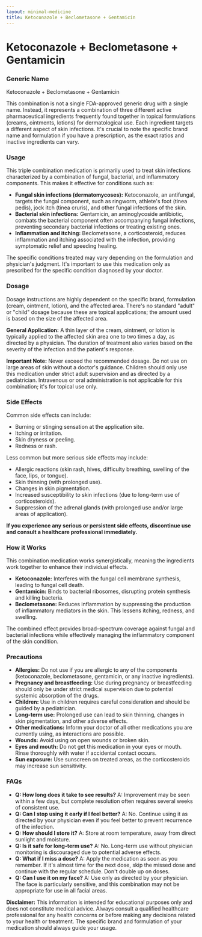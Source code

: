 ```yaml
---
layout: minimal-medicine
title: Ketoconazole + Beclometasone + Gentamicin
---
```


# Ketoconazole + Beclometasone + Gentamicin
### Generic Name
Ketoconazole + Beclometasone + Gentamicin

This combination is not a single FDA-approved generic drug with a single name.  Instead, it represents a combination of three different active pharmaceutical ingredients frequently found together in topical formulations (creams, ointments, lotions) for dermatological use.  Each ingredient targets a different aspect of skin infections. It's crucial to note the specific brand name and formulation if you have a prescription, as the exact ratios and inactive ingredients can vary.


### Usage
This triple combination medication is primarily used to treat skin infections characterized by a combination of fungal, bacterial, and inflammatory components.  This makes it effective for conditions such as:

* **Fungal skin infections (dermatomycoses):** Ketoconazole, an antifungal, targets the fungal component, such as ringworm, athlete's foot (tinea pedis), jock itch (tinea cruris), and other fungal infections of the skin.
* **Bacterial skin infections:** Gentamicin, an aminoglycoside antibiotic, combats the bacterial component often accompanying fungal infections, preventing secondary bacterial infections or treating existing ones.
* **Inflammation and itching:** Beclometasone, a corticosteroid, reduces inflammation and itching associated with the infection, providing symptomatic relief and speeding healing.


The specific conditions treated may vary depending on the formulation and physician's judgment.  It's important to use this medication only as prescribed for the specific condition diagnosed by your doctor.


### Dosage
Dosage instructions are highly dependent on the specific brand, formulation (cream, ointment, lotion), and the affected area.  There's no standard "adult" or "child" dosage because these are topical applications; the amount used is based on the size of the affected area.  

**General Application:**  A thin layer of the cream, ointment, or lotion is typically applied to the affected skin area one to two times a day, as directed by a physician.  The duration of treatment also varies based on the severity of the infection and the patient's response.

**Important Note:** Never exceed the recommended dosage.  Do not use on large areas of skin without a doctor's guidance.  Children should only use this medication under strict adult supervision and as directed by a pediatrician. Intravenous or oral administration is not applicable for this combination; it's for topical use only.


### Side Effects
Common side effects can include:

* Burning or stinging sensation at the application site.
* Itching or irritation.
* Skin dryness or peeling.
* Redness or rash.


Less common but more serious side effects may include:

* Allergic reactions (skin rash, hives, difficulty breathing, swelling of the face, lips, or tongue).
* Skin thinning (with prolonged use).
* Changes in skin pigmentation.
* Increased susceptibility to skin infections (due to long-term use of corticosteroids).
* Suppression of the adrenal glands (with prolonged use and/or large areas of application).

**If you experience any serious or persistent side effects, discontinue use and consult a healthcare professional immediately.**


### How it Works
This combination medication works synergistically, meaning the ingredients work together to enhance their individual effects.  

* **Ketoconazole:** Interferes with the fungal cell membrane synthesis, leading to fungal cell death.
* **Gentamicin:** Binds to bacterial ribosomes, disrupting protein synthesis and killing bacteria.
* **Beclometasone:**  Reduces inflammation by suppressing the production of inflammatory mediators in the skin. This lessens itching, redness, and swelling.


The combined effect provides broad-spectrum coverage against fungal and bacterial infections while effectively managing the inflammatory component of the skin condition.



### Precautions
* **Allergies:** Do not use if you are allergic to any of the components (ketoconazole, beclometasone, gentamicin, or any inactive ingredients).
* **Pregnancy and breastfeeding:** Use during pregnancy or breastfeeding should only be under strict medical supervision due to potential systemic absorption of the drugs.
* **Children:** Use in children requires careful consideration and should be guided by a pediatrician.
* **Long-term use:** Prolonged use can lead to skin thinning, changes in skin pigmentation, and other adverse effects.
* **Other medications:** Inform your doctor of all other medications you are currently using, as interactions are possible.
* **Wounds:** Avoid using on open wounds or broken skin.
* **Eyes and mouth:** Do not get this medication in your eyes or mouth. Rinse thoroughly with water if accidental contact occurs.
* **Sun exposure:**  Use sunscreen on treated areas, as the corticosteroids may increase sun sensitivity.


### FAQs

* **Q: How long does it take to see results?** A:  Improvement may be seen within a few days, but complete resolution often requires several weeks of consistent use.
* **Q: Can I stop using it early if I feel better?** A:  No.  Continue using it as directed by your physician even if you feel better to prevent recurrence of the infection.
* **Q: How should I store it?** A:  Store at room temperature, away from direct sunlight and moisture.
* **Q: Is it safe for long-term use?** A:  No.  Long-term use without physician monitoring is discouraged due to potential adverse effects.
* **Q: What if I miss a dose?** A: Apply the medication as soon as you remember. If it's almost time for the next dose, skip the missed dose and continue with the regular schedule.  Don't double up on doses.
* **Q: Can I use it on my face?** A:  Use only as directed by your physician. The face is particularly sensitive, and this combination may not be appropriate for use in all facial areas.


**Disclaimer:** This information is intended for educational purposes only and does not constitute medical advice. Always consult a qualified healthcare professional for any health concerns or before making any decisions related to your health or treatment.  The specific brand and formulation of your medication should always guide your usage.
